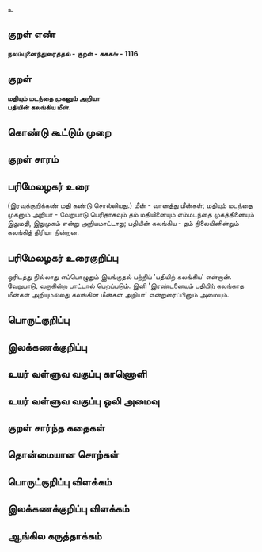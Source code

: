 உ

## குறள் எண் 

**நலம்புனைந்துரைத்தல் - குறள் - ககக௬ - 1116**

## குறள் 

**மதியும் மடந்தை முகனும் அறியா  
பதியின் கலங்கிய மீன்.**

## கொண்டு கூட்டும் முறை


## குறள் சாரம் 


## பரிமேலழகர் உரை

(இரவுக்குறிக்கண் மதி கண்டு சொல்லியது.) மீன் - வானத்து மீன்கள்; மதியும் மடந்தை முகனும் அறியா - வேறுபாடு பெரிதாகவும் தம் மதியினையும் எம்மடந்தை முகத்தினையும் இதுமதி, இதுமுகம் என்று அறியமாட்டாது; பதியின் கலங்கிய - தம் நிலையினின்றும் கலங்கித் திரியா நின்றன.

## பரிமேலழகர் உரைகுறிப்பு   

ஓரிடத்து நில்லாது எப்பொழுதும் இயங்குதல் பற்றிப் 'பதியிற் கலங்கிய' என்றான். வேறுபாடு, வருகின்ற பாட்டால் பெறப்படும். இனி 'இரண்டனையும் பதியிற் கலங்காத மீன்கள் அறியுமல்லது கலங்கின மீன்கள் அறியா' என்றுரைப்பினும் அமையும்.

## பொருட்குறிப்பு 


## இலக்கணக்குறிப்பு  


## உயர் வள்ளுவ வகுப்பு காணொளி


## உயர் வள்ளுவ வகுப்பு ஒலி அமைவு 

 
## குறள் சார்ந்த கதைகள் 


## தொன்மையான சொற்கள்


## பொருட்குறிப்பு விளக்கம்


## இலக்கணக்குறிப்பு விளக்கம்


## ஆங்கில கருத்தாக்கம் 


